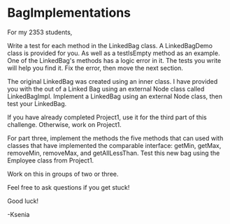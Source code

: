 # BagImplementations

For my 2353 students,

Write a test for each method in the LinkedBag class. A LinkedBagDemo class is provided for you. As well as a testIsEmpty method as
an example. One of the LinkedBag's methods has a logic error in it. The tests you write will help you find it. Fix the error, then
move the next section.

The original LinkedBag was created using an inner class. I have provided you with the out of a Linked Bag using an external Node
class called LinkedBagImpl. Implement a LinkedBag using an external Node class, then test your LinkedBag. 

If you have already completed Project1, use it for the third part of this challenge. Otherwise, work on Project1. 

For part three, implement the methods the five methods that can used with classes that have implemented the comparable interface:
getMin, getMax, removeMin, removeMax, and getAllLessThan. Test this new bag using the Employee class from Project1.

Work on this in groups of two or three. 

Feel free to ask questions if you get stuck!

Good luck!

-Ksenia
